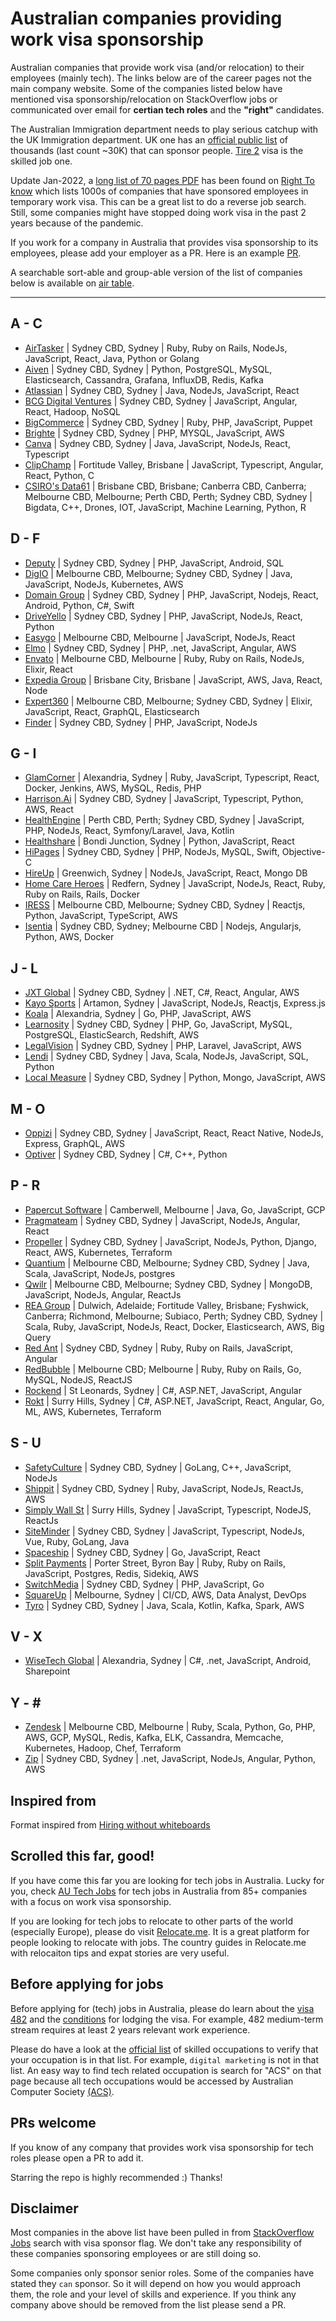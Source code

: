 # Australian companies providing work visa sponsorship

Australian companies that provide work visa (and/or relocation) to their employees (mainly tech).
The links below are of the career pages not the main company website. Some of the companies listed below have mentioned visa sponsorship/relocation on StackOverflow jobs or communicated over email for **certian tech roles** and the **"right"** candidates.

The Australian Immigration department needs to play serious catchup with the UK Immigration department. UK one has an [official public list](https://www.gov.uk/government/publications/register-of-licensed-sponsors-workers) of thousands (last count ~30K) that can sponsor people. [Tire 2](https://www.gov.uk/tier-2-general) visa is the skilled job one.

Update Jan-2022, a [long list of 70 pages PDF](https://www.righttoknow.org.au/request/6369/response/17729/attach/4/fa%20200600144%20documents%20released.pdf?cookie_passthrough=1) has been found on [Right To know](https://www.righttoknow.org.au/request/list_of_accredited_sponsors) which lists 1000s of companies that have sponsored employees in temporary work visa. This can be a great list to do a reverse job search. Still, some companies might have stopped doing work visa in the past 2 years because of the pandemic.

If you work for a company in Australia that provides visa sponsorship to its employees, please add your employer as a PR. Here is an example [PR](https://github.com/geshan/au-companies-providing-work-visa-sponsorship/pull/32).

A searchable sort-able and group-able version of the list of companies below is available on [air table](https://airtable.com/shrgB7IeiaGmIkGug/tblimdYn6HhmTYmD3).

---

## A - C

- [AirTasker](https://www.airtasker.com/careers/) | Sydney CBD, Sydney | Ruby, Ruby on Rails, NodeJs, JavaScript, React, Java, Python or Golang
- [Aiven](https://aiven.io/careers) | Sydney CBD, Sydney | Python, PostgreSQL, MySQL, Elasticsearch, Cassandra, Grafana, InfluxDB, Redis, Kafka
- [Atlassian](https://www.atlassian.com/company/careers/sydney) | Sydney CBD, Sydney | Java, NodeJs, JavaScript, React
- [BCG Digital Ventures](https://careers.bcgdv.com/locations/sydney/) | Sydney CBD, Sydney | JavaScript, Angular, React, Hadoop, NoSQL
- [BigCommerce](https://www.bigcommerce.com/careers/) | Sydney CBD, Sydney | Ruby, PHP, JavaScript, Puppet
- [Brighte](https://brighte.com.au/careers/) | Sydney CBD, Sydney | PHP, MYSQL, JavaScript, AWS
- [Canva](https://www.canva.com/careers/) | Sydney CBD, Sydney | Java, JavaScript, NodeJs, React, Typescript
- [ClipChamp](https://clipchamp.com/en/company/careers) | Fortitude Valley, Brisbane | JavaScript, Typescript, Angular, React, Python, C
- [CSIRO's Data61](https://jobs.csiro.au/search/?q=data61&locationsearch=) | Brisbane CBD, Brisbane; Canberra CBD, Canberra; Melbourne CBD, Melbourne; Perth CBD, Perth; Sydney CBD, Sydney | Bigdata, C++, Drones, IOT, JavaScript, Machine Learning, Python, R

## D - F

- [Deputy](https://www.deputy.com/au/careers) | Sydney CBD, Sydney | PHP, JavaScript, Android, SQL
- [DigIO](https://digio.com.au/current-opportunities/) | Melbourne CBD, Melbourne; Sydney CBD, Sydney | Java, JavaScript, NodeJs, Kubernetes, AWS
- [Domain Group](https://domaingroup.csod.com/ux/ats/careersite/4/home?c=domaingroup) | Sydney CBD, Sydney | PHP, JavaScript, Nodejs, React, Android, Python, C#, Swift
- [DriveYello](https://www.driveyello.com/yello-jobs/) | Sydney CBD, Sydney | PHP, JavaScript, NodeJs, React, Python
- [Easygo](https://easygo.io/careers/) | Melbourne CBD, Melbourne | JavaScript, NodeJs, React
- [Elmo](https://elmosoftware.com.au/jobs/) | Sydney CBD, Sydney | PHP, .net, JavaScript, Angular, AWS
- [Envato](https://envato.com/careers/) | Melbourne CBD, Melbourne | Ruby, Ruby on Rails, NodeJs, Elixir, React
- [Expedia Group](https://lifeatexpedia.com/jobs?location=Australia) | Brisbane City, Brisbane | JavaScript, AWS, Java, React, Node
- [Expert360](https://expert360.com/company/careers) | Melbourne CBD, Melbourne; Sydney CBD, Sydney | Elixir, JavaScript, React, GraphQL, Elasticsearch
- [Finder](https://www.finder.com.au/careers) | Sydney CBD, Sydney | PHP, JavaScript, NodeJs

## G - I

- [GlamCorner](https://www.glamcorner.com.au/opportunities) | Alexandria, Sydney | Ruby, JavaScript, Typescript, React, Docker, Jenkins, AWS, MySQL, Redis, PHP
- [Harrison.Ai](https://www.harrison.ai/careers) | Sydney CBD, Sydney | JavaScript, Typescript, Python, AWS, React
- [HealthEngine](https://careers.healthengine.com.au/opportunities/) | Perth CBD, Perth; Sydney CBD, Sydney | JavaScript, PHP, NodeJs, React, Symfony/Laravel, Java, Kotlin
- [Healthshare](https://www.healthsharedigital.com/company/careers/) | Bondi Junction, Sydney | Python, JavaScript, React
- [HiPages](https://hipagesgroup.com.au/careers/) | Sydney CBD, Sydney | PHP, NodeJs, MySQL, Swift, Objective-C
- [HireUp](https://hireup.com.au/careers/) | Greenwich, Sydney | NodeJs, JavaScript, React, Mongo DB
- [Home Care Heroes](https://homecareheroes.com.au/careers) | Redfern, Sydney | JavaScript, NodeJs, React, Ruby, Ruby on Rails, Rails, Docker
- [IRESS](https://www.iress.com/au/company/join-us/) | Melbourne CBD, Melbourne; Sydney CBD, Sydney | Reactjs, Python, JavaScript, TypeScript, AWS
- [Isentia](https://www.isentia.com/careers/) | Sydney CBD, Sydney; Melbourne CBD | Nodejs, Angularjs, Python, AWS, Docker

## J - L

- [JXT Global](https://www.jxt.com.au/join-us) | Sydney CBD, Sydney | .NET, C#, React, Angular, AWS
- [Kayo Sports](https://www.linkedin.com/company/kayo-sports/jobs/) | Artamon, Sydney | JavaScript, NodeJs, Reactjs, Express.js
- [Koala](https://www.linkedin.com/company/koala-mattress/jobs/) | Alexandria, Sydney | Go, PHP, JavaScript, AWS
- [Learnosity](https://learnosity.com/company/careers/) | Sydney CBD, Sydney | PHP, Go, JavaScript, MySQL, PostgreSQL, ElasticSearch, Redshift, AWS
- [LegalVision](https://legalvision.com.au/careers/) | Sydney CBD, Sydney | PHP, Laravel, JavaScript, AWS
- [Lendi](https://lendi.recruiterbox.com/) | Sydney CBD, Sydney | Java, Scala, NodeJs, JavaScript, SQL, Python
- [Local Measure](https://www.localmeasure.com/company/careers) | Sydney CBD, Sydney | Python, Mongo, JavaScript, AWS

## M - O

- [Oppizi](https://www.oppizi.com/jobs/) | Sydney CBD, Sydney | JavaScript, React, React Native, NodeJs, Express, GraphQL, AWS
- [Optiver](https://www.optiver.com/ap/en/job-opportunities) | Sydney CBD, Sydney | C#, C++, Python

## P - R

- [Papercut Software](https://www.papercut.com/about/careers/) | Camberwell, Melbourne | Java, Go, JavaScript, GCP
- [Pragmateam](https://pragma.team/talent#apply) | Sydney CBD, Sydney | JavaScript, NodeJs, Angular, React
- [Propeller](https://www.propelleraero.com/jobs/sydney/) | Sydney CBD, Sydney | JavaScript, NodeJs, Python, Django, React, AWS, Kubernetes, Terraform
- [Quantium](https://www.quantium.com/careers/) | Melbourne CBD, Melbourne; Sydney CBD, Sydney | Java, Scala, JavaScript, NodeJs, postgres
- [Qwilr](https://qwilr.com/jobs/) | Melbourne CBD, Melbourne; Sydney CBD, Sydney | MongoDB, JavaScript, NodeJs, Angular, ReactJs
- [REA Group](https://www.rea-group.com/careers/) | Dulwich, Adelaide; Fortitude Valley, Brisbane; Fyshwick, Canberra; Richmond, Melbourne; Subiaco, Perth; Sydney CBD, Sydney | Scala, Ruby, JavaScript, NodeJs, React, Docker, Elasticsearch, AWS, Big Query
- [Red Ant](https://redant.com.au/jobs/) | Sydney CBD, Sydney | Ruby, Ruby on Rails, JavaScript, Angular
- [RedBubble](https://careers.redbubble.com/jobs) | Melbourne CBD; Melbourne | Ruby, Ruby on Rails, Go, MySQL, NodeJS, ReactJS
- [Rockend](https://www.rockend.com/careers) | St Leonards, Sydney | C#, ASP.NET, JavaScript, Angular
- [Rokt](https://www.rokt.com/careers) | Surry Hills, Sydney | C#, ASP.NET, JavaScript, React, Angular, Go, ML, AWS, Kubernetes, Terraform

## S - U

- [SafetyCulture](https://safetyculture.com/careers/) | Sydney CBD, Sydney | GoLang, C++, JavaScript, NodeJs
- [Shippit](https://www.shippit.com/careers/) | Sydney CBD, Sydney | Ruby, JavaScript, NodeJs, ReactJs, AWS
- [Simply Wall St](https://simplywall.st/careers) | Surry Hills, Sydney | JavaScript, Typescript, NodeJS, ReactJs
- [SiteMinder](https://www.siteminder.com/jobs/) | Sydney CBD, Sydney | JavaScript, Typescript, NodeJs, Vue, Ruby, GoLang, Java
- [Spaceship](https://www.spaceship.com.au/careers) | Sydney CBD, Sydney | Go, JavaScript, React
- [Split Payments](https://www.splitpayments.com.au/careers/) | Porter Street, Byron Bay | Ruby, Ruby on Rails, JavaScript, Postgres, Redis, Sidekiq, AWS
- [SwitchMedia](https://www.switch.tv/careers/) | Sydney CBD, Sydney | PHP, JavaScript, Go
- [SquareUp](https://careers.squareup.com/) | Melbourne, Sydney | CI/CD, AWS, Data Analyst, DevOps
- [Tyro](https://www.tyro.com/careers/) | Sydney CBD, Sydney | Java, Scala, Kotlin, Kafka, Spark, AWS

## V - X

- [WiseTech Global](https://www.wisetechglobal.com/careers/current-openings) | Alexandria, Sydney | C#, .net, JavaScript, Android, Sharepoint

## Y - \#

- [Zendesk](https://www.zendesk.com/jobs/melbourne/) | Melbourne CBD, Melbourne | Ruby, Scala, Python, Go, PHP, AWS, GCP, MySQL, Redis, Kafka, ELK, Cassandra, Memcache, Kubernetes, Hadoop, Chef, Terraform
- [Zip](https://zip.co/careers) | Sydney CBD, Sydney | .net, JavaScript, NodeJs, Angular, Python, AWS

## Inspired from

Format inspired from [Hiring without whiteboards](https://github.com/poteto/hiring-without-whiteboards)

## Scrolled this far, good!

If you have come this far you are looking for tech jobs in Australia. Lucky for you, check [AU Tech Jobs](https://app.autechjobs.ml) for tech jobs in Australia from 85+ companies with a focus on work visa sponsorship.

If you are looking for tech jobs to relocate to other parts of the world (especially Europe), please do visit [Relocate.me](https://relocate.me). It is a great platform for people looking to relocate with jobs. The country guides in Relocate.me with relocaiton tips and expat stories are very useful.

## Before applying for jobs

Before applying for (tech) jobs in Australia, please do learn about the [visa 482](https://immi.homeaffairs.gov.au/visas/getting-a-visa/visa-listing/temporary-skill-shortage-482) and the [conditions](https://immi.homeaffairs.gov.au/visas/getting-a-visa/visa-listing/temporary-skill-shortage-482/medium-term-stream) for lodging the visa. For example, 482 medium-term stream requires at least 2 years relevant work experience.

Please do have a look at the [official list](https://immi.homeaffairs.gov.au/visas/working-in-australia/skill-occupation-list) of skilled occupations to verify that your occupation is in that list. For example, `digital marketing` is not in that list. An easy way to find tech related occupation is search for "ACS" on that page because all tech occupations would be accessed by Australian Computer Society [(ACS)](https://www.acs.org.au/).

## PRs welcome

If you know of any company that provides work visa sponsorship for tech roles please open a PR to add it.

Starring the repo is highly recommended :) Thanks!

## Disclaimer

Most companies in the above list have been pulled in from [StackOverflow Jobs](https://stackoverflow.com/jobs?l=Australia&d=50&u=Km&v=true) search with visa sponsor flag. We don't take any responsibility of these companies sponsoring employees or are still doing so.

Some companies only sponsor senior roles. Some of the companies have stated they `can` sponsor. So it will depend on how you would approach them, the role and your level of skills and experience. If you think any company above should be removed from the list please send a PR.
